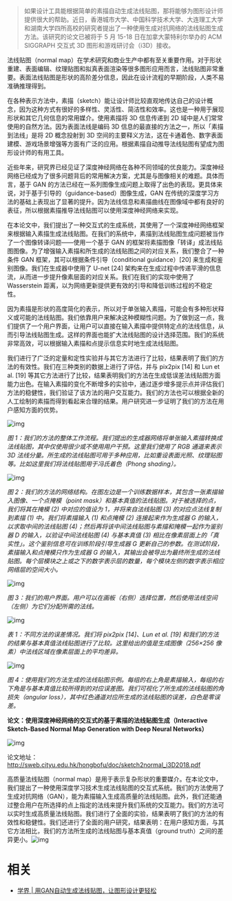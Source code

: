 
>
> 如果设计工具能根据简单的素描自动生成法线贴图，那将能够为图形设计师提供很大的帮助。近日，香港城市大学、中国科学技术大学、大连理工大学和湖南大学四所高校的研究者提出了一种使用生成对抗网络的法线贴图生成方法。该研究的论文已被将于 5 月 15-18 日在加拿大蒙特利尔举办的 ACM SIGGRAPH 交互式 3D 图形和游戏研讨会（i3D）接收。



法线贴图（normal map）在学术研究和商业生产中都有至关重要作用。对于形状重建、表面编辑、纹理贴图和拟真表面渲染等很多图形应用而言，法线贴图非常重要。表面法线贴图是形状的高阶差分信息，因此在设计流程的早期阶段，人类不易准确推理得到。



在各种表示方法中，素描（sketch）能让设计师比较直观地传达自己的设计概念，因为这种方式有很好的多样性、灵活性、简洁性和效率。这也是一种用于展现形状和其它几何信息的常用媒介。使用素描将 3D 信息传递到 2D 域中是人们常常使用的自然方法。因为表面法线是编码 3D 信息的最直接的方法之一，所以「素描到法线」是将 2D 概念投射到 3D 空间的主要释义方法，这在卡通着色、数字表面建模、游戏场景增强等方面有广泛的应用。根据素描自动推导法线贴图有望成为图形设计师的有用工具。



近些年来，研究界已经见证了深度神经网络在各种不同领域的优良能力。深度神经网络已经成为了很多问题背后的常用解决方案，尤其是与图像相关的难题。具体而言，基于 GAN 的方法已经在一系列图像生成问题上取得了出色的表现。更具体来说，对于基于引导的（guidance-based）图像生成，GAN 在传统的深度学习方法的基础上表现出了显著的提升。因为法线信息和素描曲线在图像域中都有良好的表征，所以根据素描推导法线贴图可以使用深度神经网络来实现。



在本论文中，我们提出了一种交互式的生成系统，其使用了一个深度神经网络框架来根据输入素描生成法线贴图。在我们的系统中，素描到法线贴图生成问题被当作了一个图像转译问题——使用一个基于 GAN 的框架将素描图像「转译」成法线贴图图像。为了增强输入素描和所生成的法线贴图之间的对应关系，我们整合了一种条件 GAN 框架，其可以根据条件引导（conditional guidance）[20] 来生成和鉴别图像。我们在生成器中使用了 U-net [24] 架构来在生成过程中传递平滑的信息流，从而进一步提升像素层面的对应关系。我们在我们的实现中使用了 Wasserstein 距离，以为网络更新提供更有效的引导和降低训练过程的不稳定性。



因为素描是形状的高度简化的表示，所以对于单张输入素描，可能会有多种形状释义或可能的法线贴图。我们依靠用户来解决这种模糊性问题。为了做到这一点，我们提供了一个用户界面，让用户可以直接在输入素描中提供特定点的法线信息，从而引导法线贴图生成。这样的界面也能扩大法线贴图的设计选择范围。我们的系统非常高效，可以根据输入素描和点提示信息实时地生成法线贴图。



我们进行了广泛的定量和定性实验并与其它方法进行了比较，结果表明了我们的方法的有效性。我们在三种类别的数据上进行了评估，并与 pix2pix [14] 和 Lun et al. [19] 等其它方法进行了比较，结果表明我们的方法在生成低误差法线贴图方面能力出色。在输入素描的变化不断增多的实验中，通过逐步增多提示点并评估我们方法的稳健性，我们验证了该方法的用户交互能力。我们的方法也可以根据全新的人工绘制的素描而得到看起来合理的结果。用户研究进一步证明了我们的方法在用户感知方面的优势。



![img](https://mmbiz.qpic.cn/mmbiz_png/KmXPKA19gW8kvbFO2qbs7Apc1Ydbf0FyLqpFIrh4VibzAqvDFNibxc0GaduNKNEibxhWh274N5z48PfeK5amBDsvA/640?wx_fmt=png&tp=webp&wxfrom=5&wx_lazy=1&wx_co=1)

*图 1：我们的方法的整体工作流程。我们提出的生成器网络将单张输入素描转换成法线贴图，其中仅使用很少或不使用用户干预。这里我们使用了 RGB 通道来表示 3D 法线分量。所生成的法线贴图可用于多种应用，比如重设表面光照、纹理贴图等。比如这里我们将法线贴图用于冯氏着色（Phong shading）。*



![img](https://mmbiz.qpic.cn/mmbiz_png/KmXPKA19gW8kvbFO2qbs7Apc1Ydbf0FyCjZHCLSU2jYk3BPIAhgTW4YGMvsW5KqFOJvTYHHQxDNfkV3n11ovJQ/640?wx_fmt=png&tp=webp&wxfrom=5&wx_lazy=1&wx_co=1)

*图 2：我们的方法的网络结构。在图左边是一个训练数据样本，其包含一张素描输入图像、一个点掩模（point mask）和基本真值的法线贴图。对于被选择的点，我们将其在掩模 (2) 中对应的值设为 1，并将来自法线贴图 (3) 的对应点法线复制到素描 (1) 中。我们将素描输入 (1) 和点掩模 (2) 连接起来作为生成器 G 的输入，以求取中间的法线贴图 (4)；然后再将该中间法线贴图与素描和掩模一起作为鉴别器 D 的输入，以验证中间法线贴图 (4) 与基本真值 (3) 相比在像素层面上的「真实性」。这个鉴别信息可在训练阶段引导生成器 G 更新自己的参数。在测试阶段，素描输入和点掩模只作为生成器 G 的输入，其输出会被导出为最终所生成的法线贴图。每个层模块之上或之下的数字表示层的数量，每个模块左侧的数字表示相应网络层的空间大小。*



![img](https://mmbiz.qpic.cn/mmbiz_png/KmXPKA19gW8kvbFO2qbs7Apc1Ydbf0FyINfBb899oicicsUNSibw3uf6SkJCKIgAoKsJE5G4ficNhvialSsz8fOicN7g/640?wx_fmt=png&tp=webp&wxfrom=5&wx_lazy=1&wx_co=1)

*图 3：我们的用户界面。用户可以在画板（右侧）选择位置，然后使用法线空间（左侧）为它们分配所需的法线。*



![img](https://mmbiz.qpic.cn/mmbiz_png/KmXPKA19gW8kvbFO2qbs7Apc1Ydbf0FyibHOXAnxlW0Tn5ASS9y2IiaZ19nE2JkdmZQ0OXFY1NSJhgarC7MuuAiaw/640?wx_fmt=png&tp=webp&wxfrom=5&wx_lazy=1&wx_co=1)

*表 1：不同方法的误差情况。我们将 pix2pix [14]、Lun et al. [19] 和我们的方法的结果与基本真值法线贴图进行了比较。这里给出的值是生成图像（256×256 像素）中法线区域在像素层面上的平均差异。*



![img](https://mmbiz.qpic.cn/mmbiz_png/KmXPKA19gW8kvbFO2qbs7Apc1Ydbf0FyCJwUkn0oXUmIAorCFEP04KeafY63vs11Vk09nUKvC8UaKJzjvYk82g/640?wx_fmt=png&tp=webp&wxfrom=5&wx_lazy=1&wx_co=1)

*图 4：使用我们的方法生成的法线贴图示例。每组的右上角是素描输入，每组的右下角是与基本真值比较所得到的对应误差图。我们可视化了所生成的法线贴图的角损失（angular loss），其中红色通道对应所生成的法线贴图的误差，白色是零误差。*



**论文：使用深度神经网络的交互式的基于素描的法线贴图生成（Interactive Sketch-Based Normal Map Generation with Deep Neural Networks）**





![img](https://mmbiz.qpic.cn/mmbiz_png/KmXPKA19gW8kvbFO2qbs7Apc1Ydbf0FyMf0O2F78Nm3FBkywgeaGRxqibAbFjJMluQGS0yTkGKpS1Qd2EaQvN2w/640?wx_fmt=png&tp=webp&wxfrom=5&wx_lazy=1&wx_co=1)



论文地址：http://sweb.cityu.edu.hk/hongbofu/doc/sketch2normal_i3D2018.pdf



高质量法线贴图（normal map）是用于表示复杂形状的重要媒介。在本论文中，我们提出了一种使用深度学习技术生成法线贴图的交互式系统。我们的方法使用了生成对抗网络（GAN），能为素描输入生成高质量的法线贴图。此外，我们还能通过整合用户在所选择的点上指定的法线来提升我们系统的交互能力。我们的方法可以实时生成高质量法线贴图。我们进行了全面的实验，结果表明了我们的方法的有效性和稳健性。我们还进行了全面的用户研究，结果表明：在用户感知方面，与其它方法相比，我们的方法所生成的法线贴图与基本真值（ground truth）之间的差异更小。![img](https://mmbiz.qpic.cn/mmbiz_png/KmXPKA19gW8Zfpicd40EribGuaFicDBCRH6IOu1Rnc4T3W3J1wE0j6kQ6GorRSgicib0fmNrj3yzlokup2jia9Z0YVeA/640?wx_fmt=png&tp=webp&wxfrom=5&wx_lazy=1&wx_co=1)


# 相关

- [学界 | 用GAN自动生成法线贴图，让图形设计更轻松](https://mp.weixin.qq.com/s?__biz=MzA3MzI4MjgzMw==&mid=2650741123&idx=5&sn=4b17295bccea7babb1f42af92c1e7c27&chksm=871addfdb06d54eb97bf13bbca54113edd09399434199c6aa7c9420124d07f653274047cbf23&mpshare=1&scene=1&srcid=0421YWT6eulp3KnSe1cqwrQE#rd)
